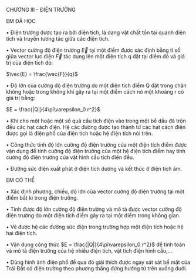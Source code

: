 CHƯƠNG III - ĐIỆN TRƯỜNG

EM ĐÃ HỌC

• Điện trường được tạo ra bởi điện tích, là dạng vật chất tồn tại quanh điện tích và truyền tương tác giữa các điện tích.

• Vector cường độ điện trường $\vec{E}$ tại một điểm được xác định bằng tỉ số giữa vector lực điện $\vec{F}$ tác dụng lên một điện tích q đặt tại điểm đó và giá trị của điện tích đó:

$\vec{E} = \frac{\vec{F}}{q}$

• Độ lớn của cường độ điện trường do một điện tích điểm Q đặt trong chân không hoặc trong không khí gây ra tại một điểm cách nó một khoảng r có giá trị bằng:

$E = \frac{|Q|}{4\pi\varepsilon_0 r^2}$

• Khi cho một hoặc một số quả cầu tích điện vào trong một bể dầu đã trộn đều các hạt cách điện. Hệ các đường được tạo thành từ các hạt cách điện được gọi là điện phổ của điện tích hoặc hệ điện tích nói trên.

• Công thức tính độ lớn cường độ điện trường của một điện tích điểm được vận dụng để tính cường độ điện trường của một hệ điện tích điểm hay tính cường độ điện trường của vật hình cầu tích điện đều.

• Đường sức điện xuất phát ở điện tích dương và kết thúc ở điện tích âm.

EM CÓ THỂ

• Xác định phương, chiều, độ lớn của vector cường độ điện trường tại một điểm bất kì trong điện trường.

• Tính được độ lớn cường độ điện trường và mô tả được vector cường độ điện trường do một điện tích điểm gây ra tại một điểm trong không gian.

• Vẽ được hệ các đường sức điện trong trường hợp một điện tích hoặc hệ hai điện tích.

• Vận dụng công thức $E = \frac{|Q|}{4\pi\varepsilon_0 r^2}$ để tính toán và mô tả điện trường của hệ nhiều điện tích, vật tích điện hình cầu,...

• Dùng hình ảnh điện phổ để qua đó giải thích được ngay sát sát bề mặt của Trái Đất có điện trường theo phương thẳng đứng hướng từ trên xuống dưới.